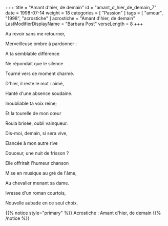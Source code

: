 +++
title = "Amant d'hier, de demain"
id = "amant_d_hier_de_demain_7"
date = 1998-07-14
weight = 18
categories = [ "Passion" ]
tags = [ "amour", "1998", "acrostiche" ]
acrostiche = "Amant d'hier, de demain"
LastModifierDisplayName = "Barbara Post"
verseLength = 8
+++

Au revoir sans me retourner,

Merveilleuse ombre à pardonner :

A ta semblable différence

Ne répondait que le silence

Tourné vers ce moment charmé.

D'hier, il reste le mot : aimé,

Hanté d'une absence soudaine.

Inoubliable ta voix reine;

Et la tourelle de mon cœur

Roula brisée, oubli vainqueur.

Dis-moi, demain, si sera vive,

Elancée à mon autre rive

Douceur, une nuit de frisson ?

Elle offrirait l'humeur chanson

Mise en musique au gré de l'âme,

Au chevalier menant sa dame.

Ivresse d'un roman courtois,

Nouvelle aubade en ce seul choix.

{{% notice style="primary" %}}
Acrostiche : Amant d'hier, de demain
{{% /notice %}}
